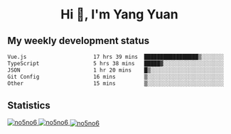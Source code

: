 <h1 align="center">Hi 👋, I'm Yang Yuan</h1>


## My weekly development status
<!--START_SECTION:waka-->

```txt
Vue.js                     17 hrs 39 mins  █████████████████▒░░░░░░░   69.68 %
TypeScript                 5 hrs 38 mins   █████▓░░░░░░░░░░░░░░░░░░░   22.27 %
JSON                       1 hr 20 mins    █▒░░░░░░░░░░░░░░░░░░░░░░░   05.31 %
Git Config                 16 mins         ▒░░░░░░░░░░░░░░░░░░░░░░░░   01.12 %
Other                      15 mins         ▒░░░░░░░░░░░░░░░░░░░░░░░░   01.04 %
```

<!--END_SECTION:waka-->

## Statistics
<a href="https://github.com/anuraghazra/github-readme-stats">
  <img src="https://github-readme-stats.vercel.app/api/top-langs/?username=no5no6&theme=dracula" alt="no5no6">
</a>
<a href="https://github.com/anuraghazra/github-readme-stats">
  <img src="https://github-readme-stats.vercel.app/api?username=no5no6&show_icons=true&theme=dracula&line_height=40" alt="no5no6">
</a>
<a href="https://github.com/anuraghazra/github-readme-stats">
  <img align="center" src="https://github-readme-streak-stats.herokuapp.com/?user=no5no6&theme=dracula" alt="no5no6" />
</a>